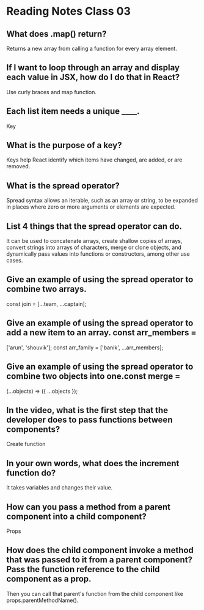# Reading Notes Class 03

## What does .map() return?

Returns a new array from calling a function for every array element.

## If I want to loop through an array and display each value in JSX, how do I do that in React?

Use curly braces and map function.

## Each list item needs a unique \_\_\_\_.

Key

## What is the purpose of a key?

Keys help React identify which items have changed, are added, or are removed.

## What is the spread operator?

Spread syntax allows an iterable, such as an array or string, to be expanded in places where zero or more arguments or elements are expected.

## List 4 things that the spread operator can do.

It can be used to concatenate arrays, create shallow copies of arrays, convert strings into arrays of characters, merge or clone objects, and dynamically pass values into functions or constructors, among other use cases.

## Give an example of using the spread operator to combine two arrays.

const join = [...team, ...captain];

## Give an example of using the spread operator to add a new item to an array. const arr_members =

['arun', 'shouvik']; const arr_family = ['banik', ...arr_members];

## Give an example of using the spread operator to combine two objects into one.const merge =

(...objects) => ({ ...objects });

## In the video, what is the first step that the developer does to pass functions between components?

Create function

## In your own words, what does the increment function do?

It takes variables and changes their value.

## How can you pass a method from a parent component into a child component?

Props

## How does the child component invoke a method that was passed to it from a parent component? Pass the function reference to the child component as a prop.

Then you can call that parent's function from the child component like props.parentMethodName().
